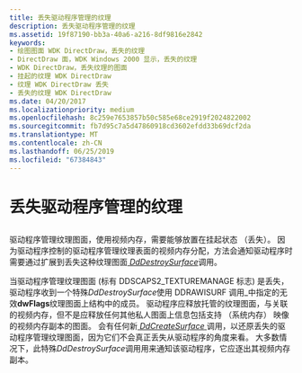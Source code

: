 ```yaml
---
title: 丢失驱动程序管理的纹理
description: 丢失驱动程序管理的纹理
ms.assetid: 19f87190-bb3a-40a6-a216-8df9816e2842
keywords:
- 绘图图面 WDK DirectDraw，丢失的纹理
- DirectDraw 面，WDK Windows 2000 显示，丢失的纹理
- WDK DirectDraw，丢失纹理的图面
- 挂起的纹理 WDK DirectDraw
- 纹理 WDK DirectDraw 丢失
- 丢失的纹理 WDK DirectDraw
ms.date: 04/20/2017
ms.localizationpriority: medium
ms.openlocfilehash: 8c259e7653857b50c585e68ce2919f2024822002
ms.sourcegitcommit: fb7d95c7a5d47860918cd3602efdd33b69dcf2da
ms.translationtype: MT
ms.contentlocale: zh-CN
ms.lasthandoff: 06/25/2019
ms.locfileid: "67384843"
---
```

# <a name="losing-driver-managed-textures"></a>丢失驱动程序管理的纹理


## <span id="ddk_losing_driver_managed_textures_gg"></span><span id="DDK_LOSING_DRIVER_MANAGED_TEXTURES_GG"></span>


驱动程序管理纹理图面，使用视频内存，需要能够放置在挂起状态 （丢失）。 因为驱动程序控制的驱动程序管理纹理表面的视频内存分配，方法会通知驱动程序时需要通过扩展到丢失这种纹理图面[ *DdDestroySurface*](https://docs.microsoft.com/windows/desktop/api/ddrawint/nc-ddrawint-pdd_surfcb_destroysurface)调用。

当驱动程序管理纹理图面 (标有 DDSCAPS2\_TEXTUREMANAGE 标志) 是丢失，驱动程序收到一个特殊*DdDestroySurface*使用 DDRAWISURF 调用\_中指定的无效**dwFlags**纹理图面上结构中的成员。 驱动程序应释放托管的纹理图面，与关联的视频内存，但不是应释放任何其他私人图面上信息包括支持 （系统内存） 映像的视频内存副本的图面。 会有任何新[ *DdCreateSurface* ](https://docs.microsoft.com/previous-versions/windows/hardware/drivers/ff549263(v=vs.85))调用，以还原丢失的驱动程序管理纹理图面，因为它们不会真正丢失从驱动程序的角度来看。 大多数情况下，此特殊*DdDestroySurface*调用用来通知该驱动程序，它应逐出其视频内存副本。

 

 





